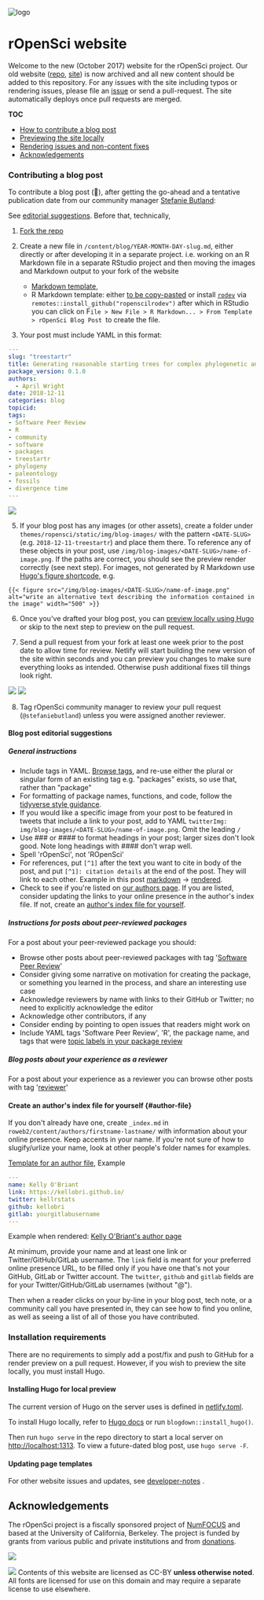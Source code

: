 ![logo](https://i.imgur.com/jNpQMPW.png)
# rOpenSci website

Welcome to the new (October 2017) website for the rOpenSci project. Our old website ([repo](https://github.com/ropensci/roweb), [site](http://legacy.ropensci.org/)) is now archived and all new content should be added to this repository. For any issues with the site including typos or rendering issues, please file an [issue](https://github.com/ropensci/roweb2/issues) or send a pull-request. The site automatically deploys once pull requests are merged.

__TOC__

- [How to contribute a blog post](#contributing-a-blog-post)
- [Previewing the site locally](#installing-hugo-for-local-preview)
- [Rendering issues and non-content fixes](#updating-page-templates)
- [Acknowledgements](#acknowledgements)

### Contributing a blog post

To contribute a blog post (🙏), after getting the go-ahead and a tentative publication date from our community manager [Stefanie Butland](https://ropensci.org/authors/stefanie-butland/):

See [editorial suggestions](#blog-post-editorial-suggestions). Before that, technically,

1. [Fork the repo](https://happygitwithr.com/fork-and-clone.html)
2. Create a new file in `/content/blog/YEAR-MONTH-DAY-slug.md`, either directly or after developing it in a separate project. i.e. working on an R Markdown file in a separate RStudio project and then moving the images and Markdown output to your fork of the website
    * [Markdown template](2019-06-04-post-template.md), 
    * R Markdown template: either [to be copy-pasted](https://github.com/ropenscilabs/rodev/blob/master/inst/rmarkdown/templates/ropensci-blog-post/skeleton/skeleton.Rmd) or install [`rodev`](https://docs.ropensci.org/rodev/) via `remotes::install_github("ropenscilrodev")` after which in RStudio you can click on F`ile > New File > R Markdown... > From Template > rOpenSci Blog Post `to create the file.

3. Your post must include YAML in this format:

```yaml
---
slug: "treestartr"
title: Generating reasonable starting trees for complex phylogenetic analyses
package_version: 0.1.0
authors:
  - April Wright
date: 2018-12-11
categories: blog
topicid:
tags:
- Software Peer Review
- R
- community
- software
- packages
- treestartr
- phylogeny
- paleontology
- fossils
- divergence time
---
```

![](https://i.imgur.com/Ng9VE0J.png)

5. If your blog post has any images (or other assets), create a folder under `themes/ropensci/static/img/blog-images/` with the pattern `<DATE-SLUG>` (e.g. `2018-12-11-treestartr`) and place them there. To reference any of these objects in your post,  use `/img/blog-images/<DATE-SLUG>/name-of-image.png`. If the paths are correct, you should see the preview render correctly (see next step). For images, not generated by R Markdown use [Hugo's figure shortcode](https://gohugo.io/content-management/shortcodes/#figure), e.g.

```
{{< figure src="/img/blog-images/<DATE-SLUG>/name-of-image.png" alt="write an alternative text describing the information contained in the image" width="500" >}}
```

6. Once you've drafted your blog post, you can [preview locally using Hugo](#installing-hugo-for-local-preview) or skip to the next step to preview on the pull request. 

7. Send a pull request from your fork at least one week prior to the post date to allow time for review. Netlify will start building the new version of the site within seconds and you can preview you changes to make sure everything looks as intended. Otherwise push additional fixes till things look right.  

![](https://i.imgur.com/HYcQyB4.png)
![](https://i.imgur.com/0deI0d3.png)

8. Tag rOpenSci community manager to review your pull request (`@stefaniebutland`) unless you were assigned another reviewer.

#### Blog post editorial suggestions

##### General instructions

- Include tags in YAML. [Browse tags](https://ropensci.org/tags/), and re-use either the plural or singular form of an existing tag e.g. "packages" exists, so use that, rather than "package"
- For formatting of package names, functions, and code, follow the [tidyverse style guidance](https://style.tidyverse.org/documentation.html#r-code).
- If you would like a specific image from your post to be featured in tweets that include a link to your post, add to YAML `twitterImg: img/blog-images/<DATE-SLUG>/name-of-image.png`. Omit the leading `/`
- Use ### or #### to format headings in your post; larger sizes don't look good. Note long headings with #### don't wrap well.
- Spell 'rOpenSci', not 'ROpenSci'
- For references, put `[^1]` after the text you want to cite in body of the post, and put `[^1]: citation details` at the end of the post. They will link to each other. Example in this post [markdown](https://raw.githubusercontent.com/ropensci/roweb2/master/content/blog/2019-04-18-ropensci-mee.md) -> [rendered](https://ropensci.org/blog/2019/04/18/wild-standards/). 
- Check to see if you're listed on [our authors page](https://ropensci.org/authors/). If you are listed, consider updating the links to your online presence in the author's index file. If not, create an [author's index file for yourself](#author-file). 

##### Instructions for posts about peer-reviewed packages

For a post about your peer-reviewed package you should:
- Browse other posts about peer-reviewed packages with tag '[Software Peer Review](https://ropensci.org/tags/software-peer-review/)'
- Consider giving some narrative on motivation for creating the package, or something you learned in the process, and share an interesting use case
- Acknowledge reviewers by name with links to their GitHub or Twitter; no need to explicitly acknowledge the editor
- Acknowledge other contributors, if any
- Consider ending by pointing to open issues that readers might work on
- Include YAML tags 'Software Peer Review', 'R', the package name, and tags that were [topic labels in your package review](https://github.com/ropensci/software-review/labels)

##### Blog posts about your experience as a reviewer

For a post about your experience as a reviewer you can browse other posts with tag '[reviewer](https://ropensci.org/tags/reviewer/)'

#### Create an author's index file for yourself {#author-file}

If you don't already have one, create `_index.md` in `roweb2/content/authors/firstname-lastname/` with information about your online presence. Keep accents in your name. If you're not sure of how to slugify/urlize your name, look at other people's folder names for examples.

[Template for an author file](author-name.md), Example 

```yaml
---
name: Kelly O'Briant
link: https://kellobri.github.io/
twitter: kellrstats
github: kellobri
gitlab: yourgitlabusername
---
```

Example when rendered: [Kelly O'Briant's author page](https://ropensci.org/authors/kelly-obriant/)

At minimum, provide your name and at least one link or Twitter/GitHub/GitLab username. The `link` field is meant for your preferred online presence URL, to be filled only if you have one that's not your GitHub, GitLab or Twitter account. The `twitter`, `github` and `gitlab` fields are for your Twitter/GitHub/GitLab usernames (without "@").

Then when a reader clicks on your by-line in your blog post, tech note, or a community call you have presented in, they can see how to find you online, as well as seeing a list of all of those you have contributed. 

### Installation requirements

There are no requirements to simply add a post/fix and push to GitHub for a render preview on a pull request. However, if you wish to preview the site locally, you must install Hugo.

#### Installing Hugo for local preview

The current version of Hugo on the server uses is defined in [netlify.toml](netlify.toml). 

To install Hugo locally, refer to [Hugo docs](https://gohugo.io/getting-started/installing/) or run `blogdown::install_hugo()`.

Then run `hugo serve` in the repo directory to start a local server on [http://localhost:1313](http://localhost:1313). To view a future-dated blog post, use `hugo serve -F`.


#### Updating page templates

For other website issues and updates, see [developer-notes](developer-notes.md)
.
## Acknowledgements

The rOpenSci project is a fiscally sponsored project of [NumFOCUS](https://www.numfocus.org/) and based at the University of California, Berkeley. The project is funded by grants from various public and private institutions and from [donations](https://ropensci.org/donate/).

![](https://i.imgur.com/zlWonsc.png)

![](ccby.png) Contents of this website are licensed as CC-BY **unless otherwise noted**. All fonts are licensed for use on this domain and may require a separate license to use elsewhere.
